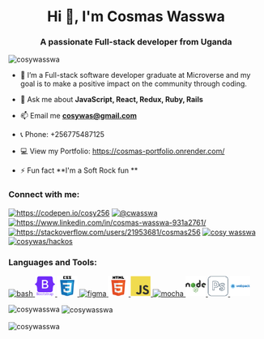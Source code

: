 <h1 align="center">Hi 👋, I'm Cosmas Wasswa</h1>
<h3 align="center">A passionate Full-stack developer from Uganda</h3

<p align="left"> <img src="https://komarev.com/ghpvc/?username=cosywasswa&label=Profile%20views&color=0e75b6&style=flat" alt="cosywasswa" /> </p>

- 🌱 I’m a Full-stack software developer graduate at Microverse and my goal is to make a positive impact on the community through coding.

- 💬 Ask me about **JavaScript, React, Redux, Ruby, Rails**

- 📫 Email me **cosywas@gmail.com**

- 📞 Phone: +256775487125

- 💻 View my Portfolio: https://cosmas-portfolio.onrender.com/

- ⚡ Fun fact **I'm a Soft Rock fun **

<h3 align="centre">Connect with me:</h3>
<p align="left">
<a href="https://codepen.io/https://codepen.io/cosy256" target="blank"><img align="center" src="https://raw.githubusercontent.com/rahuldkjain/github-profile-readme-generator/master/src/images/icons/Social/codepen.svg" alt="https://codepen.io/cosy256" height="30" width="40" /></a>
<a href="https://twitter.com/@cwasswa" target="blank"><img align="center" src="https://raw.githubusercontent.com/rahuldkjain/github-profile-readme-generator/master/src/images/icons/Social/twitter.svg" alt="@cwasswa" height="30" width="40" /></a>
<a href="https://linkedin.com/in/https://www.linkedin.com/in/cosmas-wasswa-931a2761/" target="blank"><img align="center" src="https://raw.githubusercontent.com/rahuldkjain/github-profile-readme-generator/master/src/images/icons/Social/linked-in-alt.svg" alt="https://www.linkedin.com/in/cosmas-wasswa-931a2761/" height="30" width="40" /></a>
<a href="https://stackoverflow.com/users/https://stackoverflow.com/users/21953681/cosmas256" target="blank"><img align="center" src="https://raw.githubusercontent.com/rahuldkjain/github-profile-readme-generator/master/src/images/icons/Social/stack-overflow.svg" alt="https://stackoverflow.com/users/21953681/cosmas256" height="30" width="40" /></a>
<a href="https://fb.com/cosy wasswa" target="blank"><img align="center" src="https://raw.githubusercontent.com/rahuldkjain/github-profile-readme-generator/master/src/images/icons/Social/facebook.svg" alt="cosy wasswa" height="30" width="40" /></a>
<a href="https://www.hackerrank.com/cosywas/hackos" target="blank"><img align="center" src="https://raw.githubusercontent.com/rahuldkjain/github-profile-readme-generator/master/src/images/icons/Social/hackerrank.svg" alt="cosywas/hackos" height="30" width="40" /></a>
</p>

<h3 align="centre">Languages and Tools:</h3>
<p align="centre"> <a href="https://www.gnu.org/software/bash/" target="_blank" rel="noreferrer"> <img src="https://www.vectorlogo.zone/logos/gnu_bash/gnu_bash-icon.svg" alt="bash" width="40" height="40"/> </a> <a href="https://getbootstrap.com" target="_blank" rel="noreferrer"> <img src="https://raw.githubusercontent.com/devicons/devicon/master/icons/bootstrap/bootstrap-plain-wordmark.svg" alt="bootstrap" width="40" height="40"/> </a> <a href="https://www.w3schools.com/css/" target="_blank" rel="noreferrer"> <img src="https://raw.githubusercontent.com/devicons/devicon/master/icons/css3/css3-original-wordmark.svg" alt="css3" width="40" height="40"/> </a> <a href="https://www.figma.com/" target="_blank" rel="noreferrer"> <img src="https://www.vectorlogo.zone/logos/figma/figma-icon.svg" alt="figma" width="40" height="40"/> </a> <a href="https://www.w3.org/html/" target="_blank" rel="noreferrer"> <img src="https://raw.githubusercontent.com/devicons/devicon/master/icons/html5/html5-original-wordmark.svg" alt="html5" width="40" height="40"/> </a> <a href="https://developer.mozilla.org/en-US/docs/Web/JavaScript" target="_blank" rel="noreferrer"> <img src="https://raw.githubusercontent.com/devicons/devicon/master/icons/javascript/javascript-original.svg" alt="javascript" width="40" height="40"/> </a> <a href="https://mochajs.org" target="_blank" rel="noreferrer"> <img src="https://www.vectorlogo.zone/logos/mochajs/mochajs-icon.svg" alt="mocha" width="40" height="40"/> </a> <a href="https://nodejs.org" target="_blank" rel="noreferrer"> <img src="https://raw.githubusercontent.com/devicons/devicon/master/icons/nodejs/nodejs-original-wordmark.svg" alt="nodejs" width="40" height="40"/> </a> <a href="https://www.photoshop.com/en" target="_blank" rel="noreferrer"> <img src="https://raw.githubusercontent.com/devicons/devicon/master/icons/photoshop/photoshop-line.svg" alt="photoshop" width="40" height="40"/> </a> <a href="https://webpack.js.org" target="_blank" rel="noreferrer"> <img src="https://raw.githubusercontent.com/devicons/devicon/d00d0969292a6569d45b06d3f350f463a0107b0d/icons/webpack/webpack-original-wordmark.svg" alt="webpack" width="40" height="40"/> </a> </p>

<p><img align="left" src="https://github-readme-stats.vercel.app/api/top-langs?username=cosywasswa&show_icons=true&locale=en&layout=compact" alt="cosywasswa" /></p>

<p>&nbsp;<img align="center" src="https://github-readme-stats.vercel.app/api?username=cosywasswa&show_icons=true&locale=en" alt="cosywasswa" /></p>

<p><img align="center" src="https://github-readme-streak-stats.herokuapp.com/?user=cosywasswa&" alt="cosywasswa" /></p>

